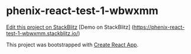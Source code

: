 # phenix-react-test-1-wbwxmm

[Edit this project on StackBlitz](https://stackblitz.com/edit/phenix-react-test-1-wbwxmm)
[Demo on StackBlitz]
(https://phenix-react-test-1-wbwxmm.stackblitz.io/)

This project was bootstrapped with [Create React App](https://github.com/facebookincubator/create-react-app).

